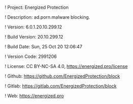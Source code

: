 ! Project: Energized Protection

! Description: ad.porn.malware blocking.

! Version: 6.0.1.20.10.299.12

! Build Version: 20.10.299.12

! Build Date: Sun, 25 Oct 20 12:06:47

! Version Code: 2991206

! License: CC BY-NC-SA 4.0, https://energized.pro/license

! Github: https://github.com/EnergizedProtection/block

! Gitlab: https://gitlab.com/EnergizedProtection/block


! Web: https://energized.pro
